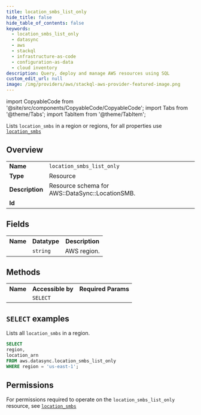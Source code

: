 ```yaml
---
title: location_smbs_list_only
hide_title: false
hide_table_of_contents: false
keywords:
  - location_smbs_list_only
  - datasync
  - aws
  - stackql
  - infrastructure-as-code
  - configuration-as-data
  - cloud inventory
description: Query, deploy and manage AWS resources using SQL
custom_edit_url: null
image: /img/providers/aws/stackql-aws-provider-featured-image.png
---
```


import CopyableCode from '@site/src/components/CopyableCode/CopyableCode';
import Tabs from '@theme/Tabs';
import TabItem from '@theme/TabItem';

Lists <code>location_smbs</code> in a region or regions, for all properties use <a href="/providers/aws/serviceName/location_smbs/"><code>location_smbs</code></a>

## Overview
<table><tbody>
<tr><td><b>Name</b></td><td><code>location_smbs_list_only</code></td></tr>
<tr><td><b>Type</b></td><td>Resource</td></tr>
<tr><td><b>Description</b></td><td>Resource schema for AWS::DataSync::LocationSMB.</td></tr>
<tr><td><b>Id</b></td><td><CopyableCode code="aws.datasync.location_smbs_list_only" /></td></tr>
</tbody></table>

## Fields
<table><tbody><tr><th>Name</th><th>Datatype</th><th>Description</th></tr><tr><td><CopyableCode code="region" /></td><td><code>string</code></td><td>AWS region.</td></tr>
</tbody></table>

## Methods

<table><tbody>
  <tr>
    <th>Name</th>
    <th>Accessible by</th>
    <th>Required Params</th>
  </tr>
  <tr>
    <td><CopyableCode code="list_resources" /></td>
    <td><code>SELECT</code></td>
    <td><CopyableCode code="region" /></td>
  </tr>
</tbody></table>

## `SELECT` examples
Lists all <code>location_smbs</code> in a region.
```sql
SELECT
region,
location_arn
FROM aws.datasync.location_smbs_list_only
WHERE region = 'us-east-1';
```


## Permissions

For permissions required to operate on the <code>location_smbs_list_only</code> resource, see <a href="/providers/aws/datasync/location_smbs/#permissions"><code>location_smbs</code></a>

